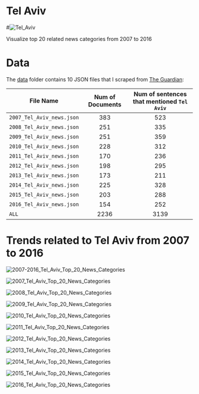 # Tel Aviv

#![Tel_Aviv](https://github.com/letitbevi/your-next-city/blob/master/MiddleEast/Tel_Aviv/Israel.png)

Visualize top 20 related news categories from 2007 to 2016

# Data

The [data](https://github.com/letitbevi/your-next-city/blob/master/MiddleEast/Tel_Aviv/data) folder contains 10 JSON files that I scraped from [The Guardian](https://www.theguardian.com/):

| File Name        | Num of Documents  |  Num of sentences that mentioned `Tel Aviv` |
| ------------- |:-------------:|:-----:|
| `2007_Tel_Aviv_news.json`  | 383 | 523 |
| `2008_Tel_Aviv_news.json`  | 251 | 335 |
| `2009_Tel_Aviv_news.json`  | 251 | 359 |
| `2010_Tel_Aviv_news.json`  | 228 | 312 |
| `2011_Tel_Aviv_news.json`  | 170 | 236 |
| `2012_Tel_Aviv_news.json`  | 198 | 295 |
| `2013_Tel_Aviv_news.json`  | 173 | 211 |
| `2014_Tel_Aviv_news.json`  | 225 | 328 |
| `2015_Tel_Aviv_news.json`  | 203 | 288 |
| `2016_Tel_Aviv_news.json`  | 154 | 252 |
| `ALL`  | 2236 | 3139 |

# Trends related to Tel Aviv from 2007 to 2016

![2007-2016_Tel_Aviv_Top_20_News_Categories](https://github.com/letitbevi/your-next-city/blob/master/MiddleEast/Tel_Aviv/fig/2007-2016_Tel_Aviv_Top_20_News_Categories.png)

![2007_Tel_Aviv_Top_20_News_Categories](https://github.com/letitbevi/your-next-city/blob/master/MiddleEast/Tel_Aviv/fig/2007_Tel_Aviv_Top_20_News_Categories.png)

![2008_Tel_Aviv_Top_20_News_Categories](https://github.com/letitbevi/your-next-city/blob/master/MiddleEast/Tel_Aviv/fig/2008_Tel_Aviv_Top_20_News_Categories.png)

![2009_Tel_Aviv_Top_20_News_Categories](https://github.com/letitbevi/your-next-city/blob/master/MiddleEast/Tel_Aviv/fig/2009_Tel_Aviv_Top_20_News_Categories.png)

![2010_Tel_Aviv_Top_20_News_Categories](https://github.com/letitbevi/your-next-city/blob/master/MiddleEast/Tel_Aviv/fig/2010_Tel_Aviv_Top_20_News_Categories.png)

![2011_Tel_Aviv_Top_20_News_Categories](https://github.com/letitbevi/your-next-city/blob/master/MiddleEast/Tel_Aviv/fig/2011_Tel_Aviv_Top_20_News_Categories.png)

![2012_Tel_Aviv_Top_20_News_Categories](https://github.com/letitbevi/your-next-city/blob/master/MiddleEast/Tel_Aviv/fig/2012_Tel_Aviv_Top_20_News_Categories.png)

![2013_Tel_Aviv_Top_20_News_Categories](https://github.com/letitbevi/your-next-city/blob/master/MiddleEast/Tel_Aviv/fig/2013_Tel_Aviv_Top_20_News_Categories.png)

![2014_Tel_Aviv_Top_20_News_Categories](https://github.com/letitbevi/your-next-city/blob/master/MiddleEast/Tel_Aviv/fig/2014_Tel_Aviv_Top_20_News_Categories.png)

![2015_Tel_Aviv_Top_20_News_Categories](https://github.com/letitbevi/your-next-city/blob/master/MiddleEast/Tel_Aviv/fig/2015_Tel_Aviv_Top_20_News_Categories.png)

![2016_Tel_Aviv_Top_20_News_Categories](https://github.com/letitbevi/your-next-city/blob/master/MiddleEast/Tel_Aviv/fig/2016_Tel_Aviv_Top_20_News_Categories.png)

